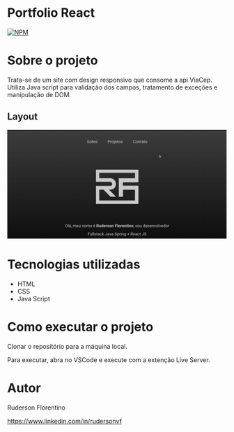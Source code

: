 # Portfolio React
[![NPM](https://img.shields.io/npm/l/react)](https://github.com/devsuperior/sds1-wmazoni/blob/master/LICENSE) 

# Sobre o projeto

Trata-se de um site com design responsivo que consome a api ViaCep.
Utiliza Java script para validação dos campos, tratamento de exceções e manipulação de DOM.

## Layout
![Layout 1](https://raw.githubusercontent.com/Rudersonvf/assets/main/port1.png)

# Tecnologias utilizadas
- HTML
- CSS
- Java Script

# Como executar o projeto

Clonar o repositório para a máquina local.

Para executar, abra no VSCode e execute com a extenção Live Server.

# Autor

Ruderson Florentino

https://www.linkedin.com/in/rudersonvf

